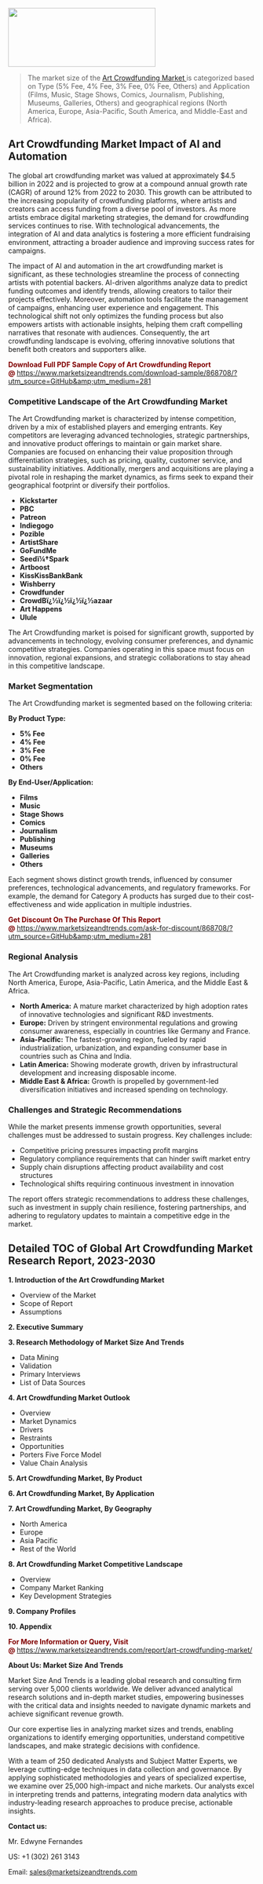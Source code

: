 <img src="https://100x100musica.es/wp-content/uploads/2024/12/Verified-Market-Reports-4-300x120.jpg" alt="" width="300" height="120" class="alignnone size-medium wp-image-100382" /><blockquote><p>The market size of the <a href="https://www.marketsizeandtrends.com/download-sample/868708/?utm_source=GitHub&amp;utm_medium=281" target="_blank">Art Crowdfunding Market </a>is categorized based on Type (5% Fee, 4% Fee, 3% Fee, 0% Fee, Others) and Application (Films, Music, Stage Shows, Comics, Journalism, Publishing, Museums, Galleries, Others) and geographical regions (North America, Europe, Asia-Pacific, South America, and Middle-East and Africa).</p></blockquote><p><h2>Art Crowdfunding Market Impact of AI and Automation</h2><p>The global art crowdfunding market was valued at approximately $4.5 billion in 2022 and is projected to grow at a compound annual growth rate (CAGR) of around 12% from 2022 to 2030. This growth can be attributed to the increasing popularity of crowdfunding platforms, where artists and creators can access funding from a diverse pool of investors. As more artists embrace digital marketing strategies, the demand for crowdfunding services continues to rise. With technological advancements, the integration of AI and data analytics is fostering a more efficient fundraising environment, attracting a broader audience and improving success rates for campaigns.</p><p>The impact of AI and automation in the art crowdfunding market is significant, as these technologies streamline the process of connecting artists with potential backers. AI-driven algorithms analyze data to predict funding outcomes and identify trends, allowing creators to tailor their projects effectively. Moreover, automation tools facilitate the management of campaigns, enhancing user experience and engagement. This technological shift not only optimizes the funding process but also empowers artists with actionable insights, helping them craft compelling narratives that resonate with audiences. Consequently, the art crowdfunding landscape is evolving, offering innovative solutions that benefit both creators and supporters alike.</p></p><p><strong><span style="color: #800000;">Download Full PDF Sample Copy of Art Crowdfunding Report @</span>&nbsp;</strong><a href="https://www.marketsizeandtrends.com/download-sample/868708/?utm_source=GitHub&amp;utm_medium=281">https://www.marketsizeandtrends.com/download-sample/868708/?utm_source=GitHub&amp;utm_medium=281</a></p><h3>Competitive Landscape of the Art Crowdfunding Market</h3><p>The Art Crowdfunding market is characterized by intense competition, driven by a mix of established players and emerging entrants. Key competitors are leveraging advanced technologies, strategic partnerships, and innovative product offerings to maintain or gain market share. Companies are focused on enhancing their value proposition through differentiation strategies, such as pricing, quality, customer service, and sustainability initiatives. Additionally, mergers and acquisitions are playing a pivotal role in reshaping the market dynamics, as firms seek to expand their geographical footprint or diversify their portfolios.</p><p><strong><p><ul><li>Kickstarter </li><li> PBC </li><li> Patreon </li><li> Indiegogo </li><li> Pozible </li><li> ArtistShare </li><li> GoFundMe </li><li> Seedï¼†Spark </li><li> Artboost </li><li> KissKissBankBank </li><li> Wishberry </li><li> Crowdfunder </li><li> CrowdBï¿½ï¿½ï¿½ï¿½azaar </li><li> Art Happens </li><li> Ulule</p></li></ul></p></strong></p><p>The Art Crowdfunding market is poised for significant growth, supported by advancements in technology, evolving consumer preferences, and dynamic competitive strategies. Companies operating in this space must focus on innovation, regional expansions, and strategic collaborations to stay ahead in this competitive landscape.</p><h3>Market Segmentation</h3><p>The Art Crowdfunding market is segmented based on the following criteria:</p><p><strong>By Product Type:</strong></p><p><strong><p><ul><li>5% Fee </li><li> 4% Fee </li><li> 3% Fee </li><li> 0% Fee </li><li> Others</p></li></ul></p></strong></p><p><strong>By End-User/Application:</strong></p><p><strong><p><ul><li>Films </li><li> Music </li><li> Stage Shows </li><li> Comics </li><li> Journalism </li><li> Publishing </li><li> Museums </li><li> Galleries </li><li> Others</p></li></ul></p></strong></p><p>Each segment shows distinct growth trends, influenced by consumer preferences, technological advancements, and regulatory frameworks. For example, the demand for Category A products has surged due to their cost-effectiveness and wide application in multiple industries.</p><p><strong><span style="color: #800000;">Get Discount On The Purchase Of This Report @&nbsp;</span></strong><a href="https://www.marketsizeandtrends.com/ask-for-discount/868708/?utm_source=GitHub&amp;utm_medium=281">https://www.marketsizeandtrends.com/ask-for-discount/868708/?utm_source=GitHub&amp;utm_medium=281</a></p><h3>Regional Analysis</h3><p>The Art Crowdfunding market is analyzed across key regions, including North America, Europe, Asia-Pacific, Latin America, and the Middle East &amp; Africa.</p><ul><li><strong>North America:</strong> A mature market characterized by high adoption rates of innovative technologies and significant R&amp;D investments.</li><li><strong>Europe:</strong> Driven by stringent environmental regulations and growing consumer awareness, especially in countries like Germany and France.</li><li><strong>Asia-Pacific:</strong> The fastest-growing region, fueled by rapid industrialization, urbanization, and expanding consumer base in countries such as China and India.</li><li><strong>Latin America:</strong> Showing moderate growth, driven by infrastructural development and increasing disposable income.</li><li><strong>Middle East &amp; Africa:</strong> Growth is propelled by government-led diversification initiatives and increased spending on technology.</li></ul><h3>Challenges and Strategic Recommendations</h3><p>While the market presents immense growth opportunities, several challenges must be addressed to sustain progress. Key challenges include:</p><ul><li>Competitive pricing pressures impacting profit margins</li><li>Regulatory compliance requirements that can hinder swift market entry</li><li>Supply chain disruptions affecting product availability and cost structures</li><li>Technological shifts requiring continuous investment in innovation</li></ul><p>The report offers strategic recommendations to address these challenges, such as investment in supply chain resilience, fostering partnerships, and adhering to regulatory updates to maintain a competitive edge in the market.</p><h2>Detailed TOC of Global Art Crowdfunding Market Research Report, 2023-2030</h2><p><strong>1. Introduction of the Art Crowdfunding Market</strong></p><ul><li>Overview of the Market</li><li>Scope of Report</li><li>Assumptions&nbsp;</li></ul><p><strong>2. Executive Summary</strong></p><p><strong>3. Research Methodology of <strong>Market Size And Trends</strong></strong></p><ul><li>Data Mining</li><li>Validation</li><li>Primary Interviews</li><li>List of Data Sources&nbsp;</li></ul><p><strong>4. Art Crowdfunding Market Outlook</strong></p><ul><li>Overview</li><li>Market Dynamics</li><li>Drivers</li><li>Restraints</li><li>Opportunities</li><li>Porters Five Force Model</li><li>Value Chain Analysis&nbsp;</li></ul><p><strong>5. Art Crowdfunding Market, By Product</strong></p><p><strong>6. Art Crowdfunding Market, By Application</strong></p><p><strong>7. Art Crowdfunding Market, By Geography</strong></p><ul><li>North America</li><li>Europe</li><li>Asia Pacific</li><li>Rest of the World&nbsp;</li></ul><p><strong>8. Art Crowdfunding Market Competitive Landscape</strong></p><ul><li>Overview</li><li>Company Market Ranking</li><li>Key Development Strategies&nbsp;</li></ul><p><strong>9. Company Profiles</strong></p><p><strong>10. Appendix</strong></p><p><strong><span style="color: #800000;">For More Information or Query, Visit @&nbsp;</span></strong><a href="https://www.marketsizeandtrends.com/report/art-crowdfunding-market/">https://www.marketsizeandtrends.com/report/art-crowdfunding-market/</a></p><p></p><p><strong>About Us:&nbsp;Market Size And Trends</strong></p><p>Market Size And Trends&nbsp;is a leading global research and consulting firm serving over 5,000 clients worldwide. We deliver advanced analytical research solutions and in-depth market studies, empowering businesses with the critical data and insights needed to navigate dynamic markets and achieve significant revenue growth.</p><p>Our core expertise lies in analyzing market sizes and trends, enabling organizations to identify emerging opportunities, understand competitive landscapes, and make strategic decisions with confidence.</p><p>With a team of 250 dedicated Analysts and Subject Matter Experts, we leverage cutting-edge techniques in data collection and governance. By applying sophisticated methodologies and years of specialized expertise, we examine over 25,000 high-impact and niche markets. Our analysts excel in interpreting trends and patterns, integrating modern data analytics with industry-leading research approaches to produce precise, actionable insights.</p><p><strong>Contact us:</strong></p><p>Mr. Edwyne Fernandes</p><p>US: +1 (302) 261 3143</p><p>Email: <a href="mailto:sales@marketsizeandtrends.com">sales@marketsizeandtrends.com</a>&nbsp;</p>
